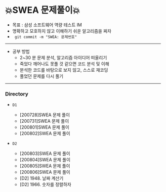 # 💥SWEA 문제풀이💥

* 목표 : 삼성 소프트웨어 역량 테스트 IM
* 명확하고 모호하지 않고 이해하기 쉬운 알고리즘을 짜자 
* ``` git commit -m "SWEA: 문제번호"```

---

- 공부 방법
  - 2~30 분 문제 분석, 알고리즘 아이디어 떠올리기
  - 죽었다 깨어나도 못풀 것 같으면 코드 분석 및 이해
  - 분석한 코드를 바탕으로 보지 않고, 스스로 재코딩
  - 풀었던 문제를 다시 풀기

-----

### Directory

- `D1`
  - [200728]SWEA 문제 풀이
  - [200731]SWEA 문제 풀이
  - [200801]SWEA 문제 풀이
  - [200802]SWEA 문제 풀이

- `D2`

  - [200803]SWEA 문제 풀이
  - [200804]SWEA 문제 풀이
  - [200805]SWEA 문제 풀이
  - [200806]SWEA 문제 풀이
  - [D2] 1948. 날짜 계산기
  - [D2] 1966. 숫자를 정렬하자

  

